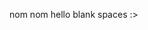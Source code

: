 nom nom hello blank spaces :>
<!---
u-sayuri/u-sayuri is a ✨ special ✨ repository because its `README.md` (this file) appears on your GitHub profile.
You can click the Preview link to take a look at your changes.
--->
